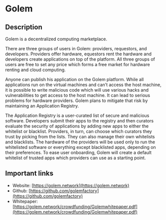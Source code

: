 # Golem

## Description

Golem is a decentralized computing marketplace.

There are three groups of users in Golem: providers, requestors, and developers. Providers offer hardware, equestors rent the hardware and developers create applications on top of the platform. All three groups of users are free to set any price which forms a free market for hardware renting and cloud computing.

Anyone can publish his application on the Golem platform. While all applications run on the virtual machines and can’t access the host machine, it is possible to write malicious code which will use various hacks and vulnerabilities to get access to the host machine. It can lead to serious problems for hardware providers. Golem plans to mitigate that risk by maintaining an Application Registry.

The Application Registry is a user-curated list of secure and malicious software. Developers submit their apps to the registry and then curators evaluate the security of applications by adding new apps to either the whitelist or blacklist. Providers, in turn, can choose which curators they trust by picking from the lists. They can also manage their own whitelists and blacklists. The hardware of the providers will be used only to run the whitelisted software or everything except blacklisted apps, depending on their preferences. To ease user onboarding, Golem will create a default whitelist of trusted apps which providers can use as a starting point.

## Important links

* Website: [https://golem.network](https://golem.network)
* Github: [https://github.com/golemfactory](https://github.com/golemfactory)
* Whitepaper: [https://golem.network/crowdfunding/Golemwhitepaper.pdf](https://golem.network/crowdfunding/Golemwhitepaper.pdf)

